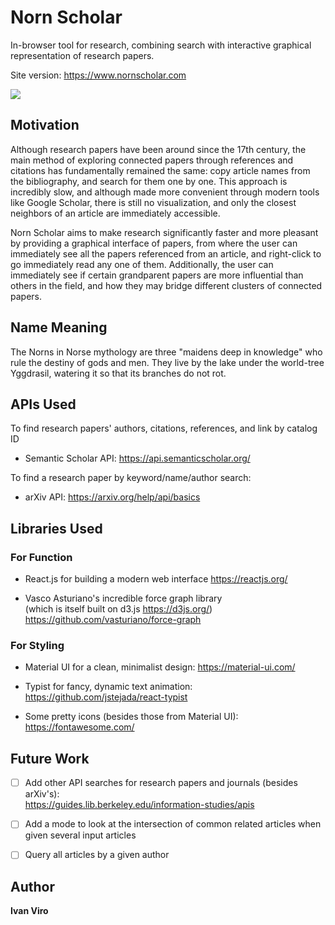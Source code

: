 # Norn Scholar

In-browser tool for research, combining search with interactive graphical representation of research papers.

Site version: https://www.nornscholar.com

![](screencapture.gif)

## Motivation
Although research papers have been around since the 17th century, the main method of exploring connected papers through references and citations has fundamentally remained the same: copy article names from the bibliography, and search for them one by one. This approach is incredibly slow, and although made more convenient through modern tools like Google Scholar, there is still no visualization, and only the closest neighbors of an article are immediately accessible.

Norn Scholar aims to make research significantly faster and more pleasant by providing a graphical interface of papers, from where the user can immediately see all the papers referenced from an article, and right-click to go immediately read any one of them. Additionally, the user can immediately see if certain grandparent papers are more influential than others in the field, and how they may bridge different clusters of connected papers.

## Name Meaning
The Norns in Norse mythology are three "maidens deep in knowledge" who rule the destiny of gods and men. They live by the lake under the world-tree Yggdrasil, watering it so that its branches do not rot. 

## APIs Used

To find research papers' authors, citations, references, and link by catalog ID
- Semantic Scholar API:
https://api.semanticscholar.org/

To find a research paper by keyword/name/author search:
- arXiv API:
https://arxiv.org/help/api/basics


## Libraries Used

### For Function

- React.js for building a modern web interface
https://reactjs.org/

- Vasco Asturiano's incredible force graph library    
    (which is itself built on d3.js https://d3js.org/)   
https://github.com/vasturiano/force-graph

### For Styling
- Material UI for a clean, minimalist design:
https://material-ui.com/

- Typist for fancy, dynamic text animation: 
https://github.com/jstejada/react-typist

- Some pretty icons (besides those from Material UI):
https://fontawesome.com/


## Future Work
- [ ] Add other API searches for research papers and journals (besides arXiv's):     
https://guides.lib.berkeley.edu/information-studies/apis    
- [ ] Add a mode to look at the intersection of common related articles when given several input articles
- [ ] Query all articles by a given author

 
## Author

**Ivan Viro**
